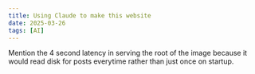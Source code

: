 ```yaml
---
title: Using Claude to make this website
date: 2025-03-26
tags: [AI]
---
```


Mention the 4 second latency in serving the root of the image because it would read disk for posts everytime rather than just once on startup.